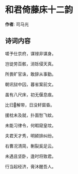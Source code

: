 # 和君倚藤床十二韵

**作者**: 司马光

## 诗词内容

嗟予仕京府，谋禄非谋身。

岂徒劳百骸，消铄侵天真。

所畏旷官诛，敢辞从事勤。

朝讯狱中囚，暮省案前文。

虽有八尺床，初无偃息痕。

比归𫏐解带，日没轩窗昏。

援枕未及就，扑面愁飞蚊。

未能习律令，何暇窥皇坟。

夫君天才秀，明颍排纠纷。

右曹况清简，剸裂奚足云。

未遇且坚卧，逢时将致君。

行当起经济，膏沐醒吾人。

